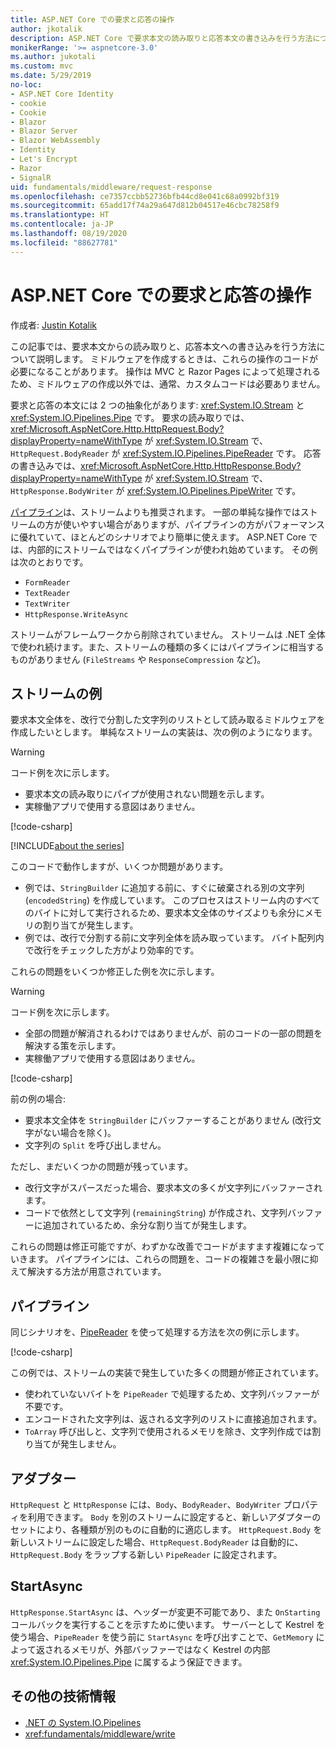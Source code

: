 ```yaml
---
title: ASP.NET Core での要求と応答の操作
author: jkotalik
description: ASP.NET Core で要求本文の読み取りと応答本文の書き込みを行う方法について説明します。
monikerRange: '>= aspnetcore-3.0'
ms.author: jukotali
ms.custom: mvc
ms.date: 5/29/2019
no-loc:
- ASP.NET Core Identity
- cookie
- Cookie
- Blazor
- Blazor Server
- Blazor WebAssembly
- Identity
- Let's Encrypt
- Razor
- SignalR
uid: fundamentals/middleware/request-response
ms.openlocfilehash: ce7357ccbb52736bfb44cd8e041c68a0992bf319
ms.sourcegitcommit: 65add17f74a29a647d812b04517e46cbc78258f9
ms.translationtype: HT
ms.contentlocale: ja-JP
ms.lasthandoff: 08/19/2020
ms.locfileid: "88627781"
---
```

# <a name="request-and-response-operations-in-aspnet-core"></a>ASP.NET Core での要求と応答の操作

作成者: [Justin Kotalik](https://github.com/jkotalik)

この記事では、要求本文からの読み取りと、応答本文への書き込みを行う方法について説明します。 ミドルウェアを作成するときは、これらの操作のコードが必要になることがあります。 操作は MVC と Razor Pages によって処理されるため、ミドルウェアの作成以外では、通常、カスタムコードは必要ありません。

要求と応答の本文には 2 つの抽象化があります: <xref:System.IO.Stream> と <xref:System.IO.Pipelines.Pipe> です。 要求の読み取りでは、<xref:Microsoft.AspNetCore.Http.HttpRequest.Body?displayProperty=nameWithType> が <xref:System.IO.Stream> で、`HttpRequest.BodyReader` が <xref:System.IO.Pipelines.PipeReader> です。 応答の書き込みでは、<xref:Microsoft.AspNetCore.Http.HttpResponse.Body?displayProperty=nameWithType> が <xref:System.IO.Stream> で、`HttpResponse.BodyWriter` が <xref:System.IO.Pipelines.PipeWriter> です。

[パイプライン](/dotnet/standard/io/pipelines)は、ストリームよりも推奨されます。 一部の単純な操作ではストリームの方が使いやすい場合がありますが、パイプラインの方がパフォーマンスに優れていて、ほとんどのシナリオでより簡単に使えます。 ASP.NET Core では、内部的にストリームではなくパイプラインが使われ始めています。 その例は次のとおりです。

* `FormReader`
* `TextReader`
* `TextWriter`
* `HttpResponse.WriteAsync`

ストリームがフレームワークから削除されていません。 ストリームは .NET 全体で使われ続けます。また、ストリームの種類の多くにはパイプラインに相当するものがありません (`FileStreams` や `ResponseCompression` など)。

## <a name="stream-examples"></a>ストリームの例

要求本文全体を、改行で分割した文字列のリストとして読み取るミドルウェアを作成したいとします。 単純なストリームの実装は、次の例のようになります。

> [!WARNING]
> コード例を次に示します。
> * 要求本文の読み取りにパイプが使用されない問題を示します。
> * 実稼働アプリで使用する意図はありません。

[!code-csharp[](request-response/samples/3.x/RequestResponseSample/Startup.cs?name=GetListOfStringsFromStream)]

[!INCLUDE[about the series](~/includes/code-comments-loc.md)]

このコードで動作しますが、いくつか問題があります。

* 例では、`StringBuilder` に追加する前に、すぐに破棄される別の文字列 (`encodedString`) を作成しています。 このプロセスはストリーム内のすべてのバイトに対して実行されるため、要求本文全体のサイズよりも余分にメモリの割り当てが発生します。
* 例では、改行で分割する前に文字列全体を読み取っています。 バイト配列内で改行をチェックした方がより効率的です。

これらの問題をいくつか修正した例を次に示します。

> [!WARNING]
> コード例を次に示します。
> * 全部の問題が解消されるわけではありませんが、前のコードの一部の問題を解決する策を示します。
> * 実稼働アプリで使用する意図はありません。

[!code-csharp[](request-response/samples/3.x/RequestResponseSample/Startup.cs?name=GetListOfStringsFromStreamMoreEfficient)]

前の例の場合:

* 要求本文全体を `StringBuilder` にバッファーすることがありません (改行文字がない場合を除く)。
* 文字列の `Split` を呼び出しません。

ただし、まだいくつかの問題が残っています。

* 改行文字がスパースだった場合、要求本文の多くが文字列にバッファーされます。
* コードで依然として文字列 (`remainingString`) が作成され、文字列バッファーに追加されているため、余分な割り当てが発生します。

これらの問題は修正可能ですが、わずかな改善でコードがますます複雑になっていきます。 パイプラインには、これらの問題を、コードの複雑さを最小限に抑えて解決する方法が用意されています。

## <a name="pipelines"></a>パイプライン

同じシナリオを、[PipeReader](/dotnet/standard/io/pipelines#pipe) を使って処理する方法を次の例に示します。

[!code-csharp[](request-response/samples/3.x/RequestResponseSample/Startup.cs?name=GetListOfStringFromPipe)]

この例では、ストリームの実装で発生していた多くの問題が修正されています。

* 使われていないバイトを `PipeReader` で処理するため、文字列バッファーが不要です。
* エンコードされた文字列は、返される文字列のリストに直接追加されます。
* `ToArray` 呼び出しと、文字列で使用されるメモリを除き、文字列作成では割り当てが発生しません。

## <a name="adapters"></a>アダプター

`HttpRequest` と `HttpResponse` には、`Body`、`BodyReader`、`BodyWriter` プロパティを利用できます。 `Body` を別のストリームに設定すると、新しいアダプターのセットにより、各種類が別のものに自動的に適応します。 `HttpRequest.Body` を新しいストリームに設定した場合、`HttpRequest.BodyReader` は自動的に、`HttpRequest.Body` をラップする新しい `PipeReader` に設定されます。

## <a name="startasync"></a>StartAsync

`HttpResponse.StartAsync` は、ヘッダーが変更不可能であり、また `OnStarting` コールバックを実行することを示すために使います。 サーバーとして Kestrel を使う場合、`PipeReader` を使う前に `StartAsync` を呼び出すことで、`GetMemory` によって返されるメモリが、外部バッファーではなく Kestrel の内部 <xref:System.IO.Pipelines.Pipe> に属するよう保証できます。

## <a name="additional-resources"></a>その他の技術情報

* [.NET の System.IO.Pipelines](/dotnet/standard/io/pipelines)
* <xref:fundamentals/middleware/write>

<!-- Test with Postman or other tool. See image in static directory. -->
